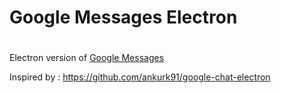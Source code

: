 # Google Messages Electron
#

Electron version of [Google Messages](https://messages.google.com/web/conversations) 

Inspired by : https://github.com/ankurk91/google-chat-electron
